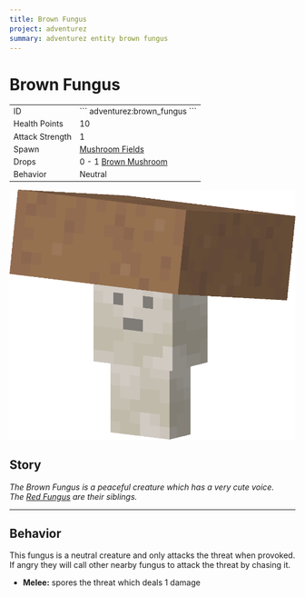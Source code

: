 ```yaml
---
title: Brown Fungus
project: adventurez
summary: adventurez entity brown fungus
---
```

# Brown Fungus
<div class="combi">
<div class="divthing">
<table class="tablething">
    <tbody>
        <tr>
            <td class="first-column">ID</td>
            <td class="second-column">
            ```
            adventurez:brown_fungus
            ```
            </td>
        </tr>
        <tr id="linear-top">
            <td class="first-column">Health Points</td>
            <td class="second-column">10</td>
        </tr>
        <tr id="linear-top">
            <td class="first-column">Attack Strength</td>
            <td class="second-column">1</td>
        </tr>
        <tr id="linear-top">
            <td class="first-column">Spawn</td>
            <td class="second-column"><a href="https://minecraft.fandom.com/wiki/Mushroom_Fields" target="_blank">Mushroom Fields</a></td>
        </tr>
        <tr id="linear-top">
            <td class="first-column">Drops</td>
            <td class="second-column">0 - 1 <a href="https://minecraft.fandom.com/wiki/Mushroom" target="_blank">Brown Mushroom</a></td>
        </tr>
        <tr id="linear-top">
            <td class="first-column">Behavior</td>
            <td class="second-column">Neutral</td>
        </tr>
    </tbody>
</table>
</div>
<div class="div-img-center">
<img src="../../../../assets/adventurez/entities/brown_fungus.png" loading="lazy" />
</div>
</div>

## Story

*The Brown Fungus is a peaceful creature which has a very cute voice.*  
*The <a href="../Red_Fungus/">Red Fungus</a> are their siblings.*

---

## Behavior

This fungus is a neutral creature and only attacks the threat when provoked.  
If angry they will call other nearby fungus to attack the threat by chasing it.

* **Melee:** spores the threat which deals 1 damage